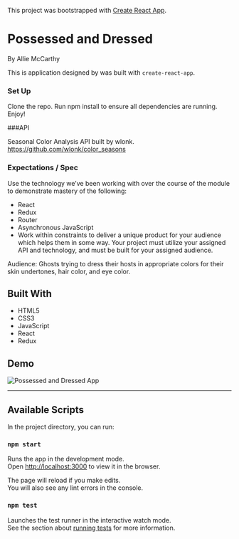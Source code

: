 This project was bootstrapped with [Create React App](https://github.com/facebook/create-react-app).


# Possessed and Dressed

By Allie McCarthy

This is application designed by was built with `create-react-app`.

### Set Up

Clone the repo. Run npm install to ensure all dependencies are running. Enjoy!

###API

Seasonal Color Analysis API built by wlonk. https://github.com/wlonk/color_seasons

### Expectations / Spec

Use the technology we’ve been working with over the course of the module to demonstrate mastery of the following:

- React
- Redux
- Router
- Asynchronous JavaScript
- Work within constraints to deliver a unique product for your audience which helps them in some way. Your project must utilize your assigned API and technology, and must be built for your assigned audience.

Audience:  Ghosts trying to dress their hosts in appropriate colors for their skin undertones, hair color, and eye color.

## Built With

- HTML5
- CSS3
- JavaScript
- React
- Redux

## Demo



![Possessed and Dressed App](https://media.giphy.com/media/frGswM2BHc8BVhETdw/giphy.gif)



----


## Available Scripts

In the project directory, you can run:

### `npm start`

Runs the app in the development mode.<br />
Open [http://localhost:3000](http://localhost:3000) to view it in the browser.

The page will reload if you make edits.<br />
You will also see any lint errors in the console.

### `npm test`

Launches the test runner in the interactive watch mode.<br />
See the section about [running tests](https://facebook.github.io/create-react-app/docs/running-tests) for more information.
